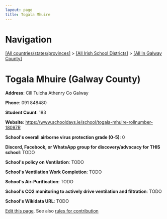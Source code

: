 ```yaml
---
layout: page
title: Togala Mhuire
---
```

# Navigation

[[All countries/states/provinces]](../../..) > [[All Irish School Districts]](../..) > [[All In Galway County]](..)

# Togala Mhuire (Galway County)

**Address**: Cill Tulcha Athenry Co Galway

**Phone**: 091 848480

**Student Count**: 183

**Website**: <https://www.schooldays.ie/school/togala-mhuire-rollnumber-18097R>

**School's overall airborne virus protection grade (0-5)**: 0

**Discord, Facebook, or WhatsApp group for discovery/advocacy for THIS school**: TODO

**School's policy on Ventilation**: TODO

**School's Ventilation Work Completion**: TODO

**School's Air-Purification**: TODO

**School's CO2 monitoring to actively drive ventilation and filtration**: TODO

**School's Wikidata URL**: TODO


[Edit this page](https://github.com/ventilate-schools/Ireland/edit/main/./Galway_County/Togala_Mhuire.md). See also [rules for contribution](../../../contribution-rules/)